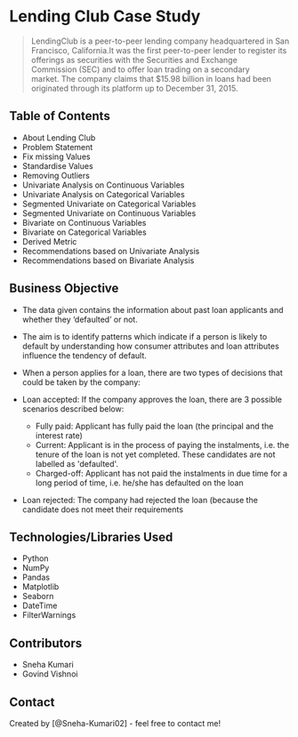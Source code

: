 # Lending Club Case Study
> LendingClub is a peer-to-peer lending company headquartered in San Francisco, California.It was the first peer-to-peer lender to register its offerings as securities with the Securities and Exchange Commission (SEC) and to offer loan trading on a secondary market. The company claims that $15.98 billion in loans had been originated through its platform up to December 31, 2015.



## Table of Contents
* About Lending Club
* Problem Statement
* Fix missing Values
* Standardise Values
* Removing Outliers
* Univariate Analysis on Continuous Variables
* Univariate Analysis on Categorical Variables
* Segmented Univariate on Categorical Variables
* Segmented Univariate on Continuous Variables
* Bivariate on Continuous Variables
* Bivariate on Categorical Variables
* Derived Metric
* Recommendations based on Univariate Analysis
* Recommendations based on Bivariate Analysis


<!-- You can include any other section that is pertinent to your problem -->

## Business Objective 
* The data given contains the information about past loan applicants and whether they ‘defaulted’ or not.

* The aim is to identify patterns which indicate if a person is likely to default by understanding how consumer attributes and loan attributes influence the tendency of default.

* When a person applies for a loan, there are two types of decisions that could be taken by the company:

* Loan accepted: If the company approves the loan, there are 3 possible scenarios described below:
  - Fully paid: Applicant has fully paid the loan (the principal and the interest rate)
  - Current: Applicant is in the process of paying the instalments, i.e. the tenure of the loan is not yet completed. These candidates are not labelled as 'defaulted'.
  - Charged-off: Applicant has not paid the instalments in due time for a long period of time, i.e. he/she has defaulted on the loan 

* Loan rejected: The company had rejected the loan (because the candidate does not meet their requirements



## Technologies/Libraries Used
- Python 
- NumPy
- Pandas
- Matplotlib
- Seaborn
- DateTime
- FilterWarnings

## Contributors
 - Sneha Kumari
 - Govind Vishnoi


## Contact
Created by [@Sneha-Kumari02] - feel free to contact me!
